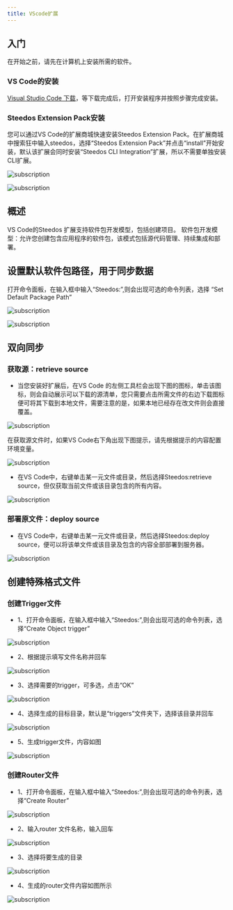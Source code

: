 ```yaml
---
title: VScode扩展
---
```


## 入门

在开始之前，请先在计算机上安装所需的软件。

### VS Code的安装

[Visual Studio Code 下载](https://code.visualstudio.com)，等下载完成后，打开安装程序并按照步骤完成安装。

### Steedos Extension Pack安装

您可以通过VS Code的扩展商城快速安装Steedos Extension Pack。在扩展商城中搜索狂中输入steedos，选择“Steedos Extension Pack”并点击“install”开始安装，默认该扩展会同时安装“Steedos CLI Integration”扩展，所以不需要单独安装CLI扩展。

![subscription](/assets/dx/vs_extension/vs_extension01.png)

![subscription](/assets/dx/vs_extension/vs_extension02.png)

## 概述

VS Code的Steedos 扩展支持软件包开发模型，包括创建项目。
软件包开发模型：允许您创建包含应用程序的软件包，该模式包括源代码管理、持续集成和部署。

## 设置默认软件包路径，用于同步数据

打开命令面板，在输入框中输入“Steedos:”,则会出现可选的命令列表，选择
“Set Default Package Path”

![subscription](/assets/dx/vs_extension/vs_extension03.png)

![subscription](/assets/dx/vs_extension/vs_extension04.png)

## 双向同步

### 获取源：retrieve source

- 当您安装好扩展后，在VS Code 的左侧工具栏会出现下图的图标，单击该图标，则会自动展示可以下载的源清单，您只需要点击所需文件的右边下载图标便可将其下载到本地文件，需要注意的是，如果本地已经存在改文件则会直接覆盖。

![subscription](/assets/dx/vs_extension/vs_extension05.png)

在获取源文件时，如果VS Code右下角出现下图提示，请先根据提示的内容配置环境变量。

![subscription](/assets/dx/vs_extension/vs_extension06.png)

- 在VS Code中，右键单击某一元文件或目录，然后选择Steedos:retrieve source，但仅获取当前文件或该目录包含的所有内容。

![subscription](/assets/dx/vs_extension/vs_extension07.png)

### 部署原文件：deploy source

- 在VS Code中，右键单击某一元文件或目录，然后选择Steedos:deploy source，便可以将该单文件或该目录及包含的内容全部部署到服务器。

![subscription](/assets/dx/vs_extension/vs_extension08.png)

## 创建特殊格式文件

### 创建Trigger文件

- 1、打开命令面板，在输入框中输入“Steedos:”,则会出现可选的命令列表，选择“Create Object trigger”

![subscription](/assets/dx/vs_extension/vs_extension09.png)

- 2、根据提示填写文件名称并回车

![subscription](/assets/dx/vs_extension/vs_extension10.png)

- 3、选择需要的trigger，可多选，点击“OK”

![subscription](/assets/dx/vs_extension/vs_extension11.png)

- 4、选择生成的目标目录，默认是“triggers”文件夹下，选择该目录并回车

![subscription](/assets/dx/vs_extension/vs_extension12.png)

- 5、生成trigger文件，内容如图

![subscription](/assets/dx/vs_extension/vs_extension13.png)

### 创建Router文件

- 1、打开命令面板，在输入框中输入“Steedos:”,则会出现可选的命令列表，选择“Create Router”

![subscription](/assets/dx/vs_extension/vs_extension14.png)

- 2、输入router 文件名称，输入回车

![subscription](/assets/dx/vs_extension/vs_extension15.png)

- 3、选择将要生成的目录

![subscription](/assets/dx/vs_extension/vs_extension16.png)

- 4、生成的router文件内容如图所示

![subscription](/assets/dx/vs_extension/vs_extension17.png)
